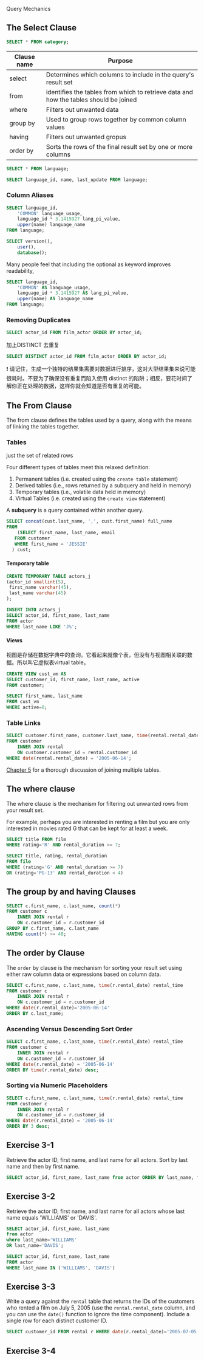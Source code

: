 Query Mechanics



## The Select Clause



```sql
SELECT * FROM category;
```

| Clause name | Purpose                                                      |
| ----------- | ------------------------------------------------------------ |
| select      | Determines which columns to include in the query's result set |
| from        | identifies the tables from which to retrieve data and how the tables should be joined |
| where       | Filters out unwanted data                                    |
| group by    | Used to group rows together by common column values          |
| having      | Filters out unwanted gropus                                  |
| order by    | Sorts the rows of the final result set by one or more columns |





```sql
SELECT * FROM language;
```



```sql
SELECT language_id, name, last_update FROM language;
```

### Column Aliases

```sql
SELECT language_id,
	'COMMON' language_usage,
	language_id * 3.1415927 lang_pi_value,
	upper(name) language_name
FROM language;
```



```sql
SELECT version(),
	user(),
	database();
```

Many people feel that including the optional as keyword improves readability,

```sql
SELECT language_id,
	'COMMON' AS language_usage,
	language_id * 3.1415927 AS lang_pi_value,
	upper(name) AS language_name
FROM language;
```

### Removing Duplicates

```sql
SELECT actor_id FROM film_actor ORDER BY actor_id;
```

加上DISTINCT 去重复

```sql
SELECT DISTINCT actor_id FROM film_actor ORDER BY actor_id;
```

:exclamation: 请记住，生成一个独特的结果集需要对数据进行排序，这对大型结果集来说可能很耗时。不要为了确保没有重复而陷入使用 distinct 的陷阱；相反，要花时间了解你正在处理的数据，这样你就会知道是否有重复的可能。



## The From Clause

The from clause defines the tables used by a query, along with the means of linking the tables together.



### Tables

just the set of related rows

Four different types of tables meet this relaxed definition:

1. Permanent tables (i.e. created using the `create table` statement)
2. Derived tables (i.e., rows returned by a subquery and held in memory)
3. Temporary tables (i.e., volatile data held in memory)
4. Virtual Tables (i.e. created using the `create view` statement)



A **subquery** is a query contained within another query.

```sql
SELECT concat(cust.last_name, ',', cust.first_name) full_name
FROM
	(SELECT first_name, last_name, email
   FROM customer
   WHERE first_name = 'JESSIE'
  ) cust;
```

#### Temporary table

```sql
CREATE TEMPORARY TABLE actors_j
(actor_id smallint(5),
 first_name varchar(45),
 last_name varchar(45)
);
```



```sql
INSERT INTO actors_j
SELECT actor_id, first_name, last_name
FROM actor 
WHERE last_name LIKE 'J%';
```

#### Views

视图是存储在数据字典中的查询。它看起来就像个表，但没有与视图相关联的数据。所以叫它虚拟表virtual table。





```sql
CREATE VIEW cust_vm AS 
SELECT customer_id, first_name, last_name, active
FROM customer;
```



```sql
SELECT first_name, last_name
FROM cust_vm
WHERE active=0;
```

### Table Links

```sql
SELECT customer.first_name, customer.last_name, time(rental.rental_date) rental_time
FROM customer
	INNER JOIN rental
	ON customer.customer_id = rental.customer_id
WHERE date(rental.rental_date) = '2005-06-14';
```

[Chapter 5](Ch5-QueryingMultipleTables.md) for a thorough discussion of joining multiple tables.

## The where clause

The where clause is the mechanism for filtering out unwanted rows from your result set.

For example, perhaps you are interested in renting a film but you are only interested in movies rated G that can be kept for at least a week.

```sql
SELECT title FROM film
WHERE rating='R' AND rental_duration >= 7;
```



```sql
SELECT title, rating, rental_duration
FROM file
WHERE (rating='G' AND rental_duration >= 7)
OR (rating='PG-13' AND rental_duration < 4)
```



## The group by and having Clauses

```sql
SELECT c.first_name, c.last_name, count(*)
FROM customer c
	INNER JOIN rental r
	ON c.customer_id = r.customer_id
GROUP BY c.first_name, c.last_name
HAVING count(*) >= 40;
```

## The order by Clause

The `order` by clause is the mechanism for sorting your result set using either raw column data or expressions based on column data.

```sql
SELECT c.first_name, c.last_name, time(r.rental_date) rental_time
FROM customer c
	INNER JOIN rental r
	ON c.customer_id = r.customer_id
WHERE date(r.rental_date)='2005-06-14'
ORDER BY c.last_name;
```

### Ascending Versus Descending Sort Order



```sql
SELECT c.first_name, c.last_name, time(r.rental_date) rental_time
FROM customer c
	INNER JOIN rental r
	ON c.customer_id = r.customer_id
WHERE date(r.rental_date) = '2005-06-14'
ORDER BY time(r.rental_date) desc;
```

### Sorting via Numeric Placeholders

```sql
SELECT c.first_name, c.last_name, time(r.rental_date) rental_time
FROM customer c
	INNER JOIN rental r
	ON c.customer_id = r.customer_id
WHERE date(r.rental_date) = '2005-06-14'
ORDER BY 3 desc;
```

## Exercise 3-1

Retrieve the actor ID, first name, and last name for all actors. Sort by last name and then by first name.

```sql
SELECT actor_id, first_name, last_name from actor ORDER BY last_name, first_name;
```

## Exercise 3-2

Retrieve the actor ID, first name, and last name for all actors whose last name equals 'WILLIAMS' or 'DAVIS'.

```sql
SELECT actor_id, first_name, last_name 
from actor 
where last_name='WILLIAMS' 
OR last_name='DAVIS';
```

```sql
SELECT actor_id, first_name, last_name 
FROM actor 
WHERE last_name IN ('WILLIAMS', 'DAVIS')
```



## Exercise 3-3

Write a query against the `rental` table that returns the IDs of the customers who rented a film on July 5, 2005 (use the `rental.rental_date` column, and you can use the `date()` function to ignore the time component). Include a single row for each distinct customer ID.

```sql
SELECT customer_id FROM rental r WHERE date(r.rental_date)='2005-07-05';
```

## Exercise 3-4



```sql

```



```sql

```



```sql

```



```sql

```

